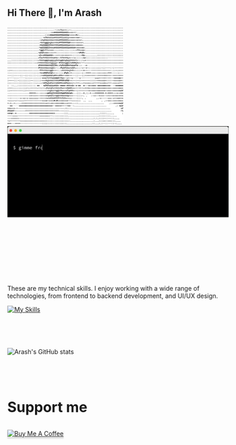 ## Hi There 👋, I'm Arash


<img src="https://github.com/aye007/aye007/blob/main/arash.png?raw=true" alt="Arash's Picture" width="264" height="auto" />  <img src="https://github.com/aye007/aye007/blob/main/about.gif?raw=true" alt="About Me GIF" width="550" height="auto" /> 

<!-- Skills Section -->
<div align="left" style="margin-top: 150px;">
  <p>
    These are my technical skills. I enjoy working with a wide range of technologies, 
    from frontend to backend development, and UI/UX design.
  </p>
<a href="https://skillicons.dev">
  <img src="https://skillicons.dev/icons?i=html,css,js,php,react,angular,vue,flutter,nodejs,laravel,wordpress,sass,jquery,bootstrap,webpack,vite,symfony,kubernetes,docker,debian,github,ai,ps,xd,phpstorm,postman,ai" 
       alt="My Skills" />
</a>

</div>

<br>
 
<br><br>

![Arash's GitHub stats](https://github-readme-stats.vercel.app/api?username=aye007&show_icons=true&theme=chartreuse-dark)

<br><br>
<p style="font-size: 32px;margin-top:50px;"><strong>Support me</strong></p>
<a href="https://buymeacoffee.com/arashyazdani" target="_blank"><img src="https://www.buymeacoffee.com/assets/img/custom_images/orange_img.png" alt="Buy Me A Coffee" style="height: 41px !important;width: 174px !important;box-shadow: 0px 3px 2px 0px rgba(190, 190, 190, 0.5) !important;-webkit-box-shadow: 0px 3px 2px 0px rgba(190, 190, 190, 0.5) !important;" ></a>
